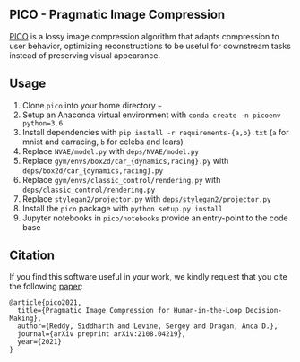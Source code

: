 ## PICO - Pragmatic Image Compression

[PICO](https://sites.google.com/view/pragmatic-compression) is a lossy image compression algorithm that adapts compression to user behavior, optimizing reconstructions to be useful for downstream tasks instead of preserving visual appearance.

## Usage

1.  Clone `pico` into your home directory `~`
2.  Setup an Anaconda virtual environment with `conda create -n picoenv python=3.6`
3.  Install dependencies with `pip install -r requirements-{a,b}.txt` (`a` for mnist and carracing, `b` for celeba and lcars)
4.  Replace `NVAE/model.py` with `deps/NVAE/model.py`
5.  Replace `gym/envs/box2d/car_{dynamics,racing}.py` with `deps/box2d/car_{dynamics,racing}.py`
6.  Replace `gym/envs/classic_control/rendering.py` with `deps/classic_control/rendering.py`
7.  Replace `stylegan2/projector.py` with `deps/stylegan2/projector.py`
8.  Install the `pico` package with `python setup.py install`
9.  Jupyter notebooks in `pico/notebooks` provide an entry-point to the code base

## Citation

If you find this software useful in your work, we kindly request that you cite the following
[paper](http://arxiv.org/abs/2108.04219):

```
@article{pico2021,
  title={Pragmatic Image Compression for Human-in-the-Loop Decision-Making},
  author={Reddy, Siddharth and Levine, Sergey and Dragan, Anca D.},
  journal={arXiv preprint arXiv:2108.04219},
  year={2021}
}
```
